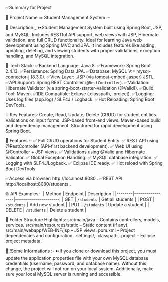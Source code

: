 ✅Summary for Project

📌 Project Name := Student Management System :– 


📝 Description:_ 
⏩Student Management System built using Spring Boot, JSP, and MySQL. Includes RESTful API support, web views with JSP, Hibernate validation, and full CRUD functionality. Ideal for learning Java web development using Spring MVC and JPA. It includes features like adding, updating, deleting, and viewing students with proper validations, exception handling, and MySQL integration.


🔧 Tech Stack:
✅Backend Language: Java 8.
✅Framework: Spring Boot 2.4.13.
✅Persistence: Spring Data JPA.
✅Database: MySQL V:= mysql-connector-j (8.3.0).
✅View Layer: .JSP (via tomcat-embed-jasper) JSTL.
✅API Support: Spring REST Controller (`@RestController`).
✅Validation: Hibernate Validator (via spring-boot-starter-validation (@Valid)).
✅Build Tool: Maven.
✅IDE Compatible: Eclipse (.classpath, .project).
✅Logging: Uses log files (app.log) / SLF4J / Logback.
✅Hot Reloading: Spring Boot DevTools.


💡 Key Features:
Create, Read, Update, Delete (CRUD) for student entities.
Validations on input forms.
JSP-based front-end views.
Maven-based build and dependency management.
Structured for rapid development using Spring Boot.


🚀 Features :-
✅ Full CRUD operations for Student Entity.
✅ REST API using @RestController (API-first backend development).
✅ Web UI using @Controller + JSP views.
✅ Validations using @Valid and Hibernate Validator.
✅ Global Exception Handling.
✅ MySQL database integration.
✅ Logging with SLF4J/Logback.
✅ Eclipse IDE ready.
✅ Hot reload with Spring Boot DevTools.


✅Access via browser: http://localhost:8080  .
✅REST API: http://localhost:8080/students  .


🌐 API Examples;-
| Method | Endpoint         | Description          |
|--------|------------------|----------------------|
| GET    | `/students`      | Get all students     |
| POST   | `/students`      | Add new student      |
| PUT    | `/students`      | Update a student     |
| DELETE | `/students`      | Delete a student     |


📁 Folder Structure Highlights:
src/main/java – Contains controllers, models, services.
src/main/resources/static – Static content (if any).
src/main/webapp/WEB-INF/jsp – JSP views.
pom.xml – Project dependencies and configuration.
.settings/, .classpath, .project – Eclipse project metadata.



📢‼️Some Informations :-
⏩If you clone or download this project, you must update the application.properties file with your own MySQL database credentials (username, password, and database name). Without this change, the project will not run on your local system. Additionally, make sure your local MySQL server is running and accessible.
